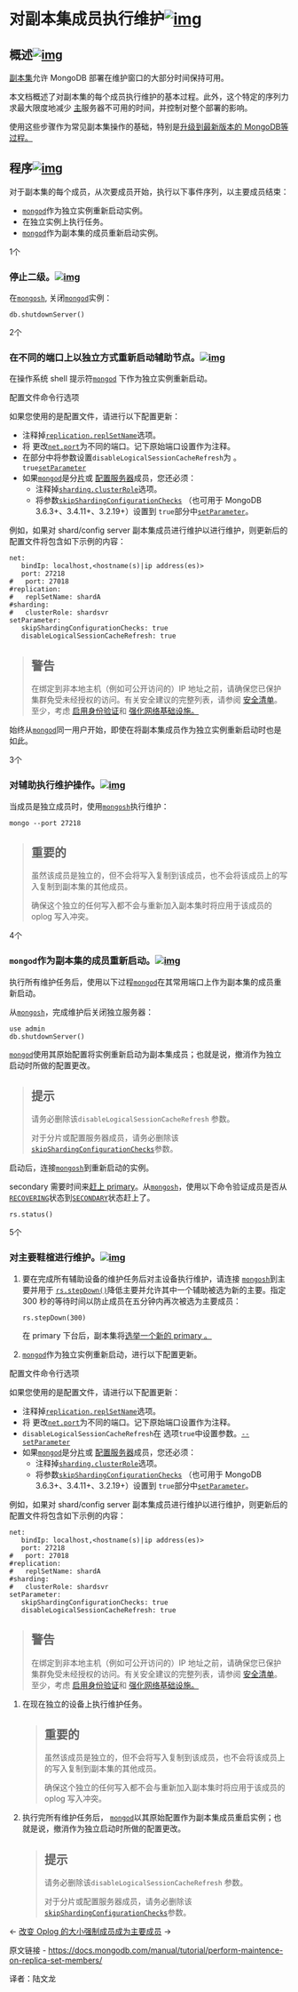 # 对副本集成员执行维护[![img](https://www.mongodb.com/docs/manual/assets/link.svg)](https://www.mongodb.com/docs/manual/tutorial/perform-maintence-on-replica-set-members/#perform-maintenance-on-replica-set-members)

## 概述[![img](https://www.mongodb.com/docs/manual/assets/link.svg)](https://www.mongodb.com/docs/manual/tutorial/perform-maintence-on-replica-set-members/#overview)

[副本集](https://www.mongodb.com/docs/manual/reference/glossary/#std-term-replica-set)允许 MongoDB 部署在维护窗口的大部分时间保持可用。

本文档概述了对副本集的每个成员执行维护的基本过程。此外，这个特定的序列力求最大限度地减少 [主](https://www.mongodb.com/docs/manual/reference/glossary/#std-term-primary)服务器不可用的时间，并控制对整个部署的影响。

使用这些步骤作为常见副本集操作的基础，特别是[升级到最新版本的 MongoDB等过程。](https://www.mongodb.com/docs/manual/tutorial/upgrade-revision/)

## 程序[![img](https://www.mongodb.com/docs/manual/assets/link.svg)](https://www.mongodb.com/docs/manual/tutorial/perform-maintence-on-replica-set-members/#procedure)

对于副本集的每个成员，从次要成员开始，执行以下事件序列，以主要成员结束：

- [`mongod`](https://www.mongodb.com/docs/manual/reference/program/mongod/#mongodb-binary-bin.mongod)作为独立实例重新启动实例。
- 在独立实例上执行任务。
- [`mongod`](https://www.mongodb.com/docs/manual/reference/program/mongod/#mongodb-binary-bin.mongod)作为副本集的成员重新启动实例。

1个

### 停止二级。[![img](https://www.mongodb.com/docs/manual/assets/link.svg)](https://www.mongodb.com/docs/manual/tutorial/perform-maintence-on-replica-set-members/#stop-a-secondary)

在[`mongosh`](https://www.mongodb.com/docs/mongodb-shell/#mongodb-binary-bin.mongosh), 关闭[`mongod`](https://www.mongodb.com/docs/manual/reference/program/mongod/#mongodb-binary-bin.mongod)实例：

```
db.shutdownServer()
```



2个

### 在不同的端口上以独立方式重新启动辅助节点。[![img](https://www.mongodb.com/docs/manual/assets/link.svg)](https://www.mongodb.com/docs/manual/tutorial/perform-maintence-on-replica-set-members/#restart-the-secondary-as-a-standalone-on-a-different-port)

在操作系统 shell 提示符[`mongod`](https://www.mongodb.com/docs/manual/reference/program/mongod/#mongodb-binary-bin.mongod) 下作为独立实例重新启动。

配置文件命令行选项

如果您使用的是配置文件，请进行以下配置更新：

- 注释掉[`replication.replSetName`](https://www.mongodb.com/docs/manual/reference/configuration-options/#mongodb-setting-replication.replSetName)选项。
- 将 更改[`net.port`](https://www.mongodb.com/docs/manual/reference/configuration-options/#mongodb-setting-net.port)为不同的端口。记下原始端口设置作为注释。
- 在部分中将参数设置`disableLogicalSessionCacheRefresh`为 。`true`[`setParameter`](https://www.mongodb.com/docs/manual/reference/configuration-options/#mongodb-setting-setParameter)
- 如果[`mongod`](https://www.mongodb.com/docs/manual/reference/program/mongod/#mongodb-binary-bin.mongod)是分[片](https://www.mongodb.com/docs/manual/reference/glossary/#std-term-shard)或 [配置服务器](https://www.mongodb.com/docs/manual/reference/glossary/#std-term-config-server)成员，您还必须：
  - 注释掉[`sharding.clusterRole`](https://www.mongodb.com/docs/manual/reference/configuration-options/#mongodb-setting-sharding.clusterRole)选项。
  - 将参数[`skipShardingConfigurationChecks`](https://www.mongodb.com/docs/manual/reference/parameters/#mongodb-parameter-param.skipShardingConfigurationChecks) （也可用于 MongoDB 3.6.3+、3.4.11+、3.2.19+）设置到 `true`部分中[`setParameter`](https://www.mongodb.com/docs/manual/reference/configuration-options/#mongodb-setting-setParameter)。

例如，如果对 shard/config server 副本集成员进行维护以进行维护，则更新后的配置文件将包含如下示例的内容：

```
net:
   bindIp: localhost,<hostname(s)|ip address(es)>
   port: 27218
#   port: 27018
#replication:
#   replSetName: shardA
#sharding:
#   clusterRole: shardsvr
setParameter:
   skipShardingConfigurationChecks: true
   disableLogicalSessionCacheRefresh: true
```

>## 警告
>
>在绑定到非本地主机（例如可公开访问的）IP 地址之前，请确保您已保护集群免受未经授权的访问。有关安全建议的完整列表，请参阅 [安全清单](https://www.mongodb.com/docs/manual/administration/security-checklist/)。至少，考虑 [启用身份验证](https://www.mongodb.com/docs/manual/administration/security-checklist/#std-label-checklist-auth)和 [强化网络基础设施。](https://www.mongodb.com/docs/manual/core/security-hardening/)



始终从[`mongod`](https://www.mongodb.com/docs/manual/reference/program/mongod/#mongodb-binary-bin.mongod)同一用户开始，即使在将副本集成员作为独立实例重新启动时也是如此。

3个

### 对辅助执行维护操作。[![img](https://www.mongodb.com/docs/manual/assets/link.svg)](https://www.mongodb.com/docs/manual/tutorial/perform-maintence-on-replica-set-members/#perform-maintenance-operations-on-the-secondary)

当成员是独立成员时，使用[`mongosh`](https://www.mongodb.com/docs/mongodb-shell/#mongodb-binary-bin.mongosh)执行维护：

```
mongo --port 27218
```

>## 重要的
>
>虽然该成员是独立的，但不会将写入复制到该成员，也不会将该成员上的写入复制到副本集的其他成员。
>
>确保这个独立的任何写入都不会与重新加入副本集时将应用于该成员的 oplog 写入冲突。



4个

### `mongod`作为副本集的成员重新启动。[![img](https://www.mongodb.com/docs/manual/assets/link.svg)](https://www.mongodb.com/docs/manual/tutorial/perform-maintence-on-replica-set-members/#restart-mongod-as-a-member-of-the-replica-set)

执行所有维护任务后，使用以下过程[`mongod`](https://www.mongodb.com/docs/manual/reference/program/mongod/#mongodb-binary-bin.mongod)在其常用端口上作为副本集的成员重新启动。

从[`mongosh`](https://www.mongodb.com/docs/mongodb-shell/#mongodb-binary-bin.mongosh)，完成维护后关闭独立服务器：

```
use admin
db.shutdownServer()
```



[`mongod`](https://www.mongodb.com/docs/manual/reference/program/mongod/#mongodb-binary-bin.mongod)使用其原始配置将实例重新启动为副本集成员；也就是说，撤消作为独立启动时所做的配置更改。

>## 提示
>
>请务必删除该`disableLogicalSessionCacheRefresh` 参数。
>
>对于分片或配置服务器成员，请务必删除该 [`skipShardingConfigurationChecks`](https://www.mongodb.com/docs/manual/reference/parameters/#mongodb-parameter-param.skipShardingConfigurationChecks)参数。



启动后，连接[`mongosh`](https://www.mongodb.com/docs/mongodb-shell/#mongodb-binary-bin.mongosh)到重新启动的实例。

secondary 需要时间来[赶上 primary](https://www.mongodb.com/docs/manual/core/replica-set-sync/)。从[`mongosh`](https://www.mongodb.com/docs/mongodb-shell/#mongodb-binary-bin.mongosh)，使用以下命令验证成员是否从 [`RECOVERING`](https://www.mongodb.com/docs/manual/reference/replica-states/#mongodb-replstate-replstate.RECOVERING)状态到[`SECONDARY`](https://www.mongodb.com/docs/manual/reference/replica-states/#mongodb-replstate-replstate.SECONDARY)状态赶上了。

```
rs.status()
```



5个

### 对主要鞋楦进行维护。[![img](https://www.mongodb.com/docs/manual/assets/link.svg)](https://www.mongodb.com/docs/manual/tutorial/perform-maintence-on-replica-set-members/#perform-maintenance-on-the-primary-last)

1. 要在完成所有辅助设备的维护任务后对主设备执行维护，请连接 [`mongosh`](https://www.mongodb.com/docs/mongodb-shell/#mongodb-binary-bin.mongosh)到主要并用于 [`rs.stepDown()`](https://www.mongodb.com/docs/manual/reference/method/rs.stepDown/#mongodb-method-rs.stepDown)降低主要并允许其中一个辅助被选为新的主要。指定 300 秒的等待时间以防止成员在五分钟内再次被选为主要成员：

   ```
   rs.stepDown(300)
   ```

   

   在 primary 下台后，副本集将[选举一个新的 primary 。](https://www.mongodb.com/docs/manual/core/replica-set-elections/#std-label-replica-set-elections)

2. [`mongod`](https://www.mongodb.com/docs/manual/reference/program/mongod/#mongodb-binary-bin.mongod)作为独立实例重新启动，进行以下配置更新。

配置文件命令行选项

如果您使用的是配置文件，请进行以下配置更新：

- 注释掉[`replication.replSetName`](https://www.mongodb.com/docs/manual/reference/configuration-options/#mongodb-setting-replication.replSetName)选项。
- 将 更改[`net.port`](https://www.mongodb.com/docs/manual/reference/configuration-options/#mongodb-setting-net.port)为不同的端口。记下原始端口设置作为注释。
- `disableLogicalSessionCacheRefresh`在 选项`true`中设置参数。[`--setParameter`](https://www.mongodb.com/docs/manual/reference/program/mongod/#std-option-mongod.--setParameter)
- 如果[`mongod`](https://www.mongodb.com/docs/manual/reference/program/mongod/#mongodb-binary-bin.mongod)是分[片](https://www.mongodb.com/docs/manual/reference/glossary/#std-term-shard)或 [配置服务器](https://www.mongodb.com/docs/manual/reference/glossary/#std-term-config-server)成员，您还必须：
  - 注释掉[`sharding.clusterRole`](https://www.mongodb.com/docs/manual/reference/configuration-options/#mongodb-setting-sharding.clusterRole)选项。
  - 将参数[`skipShardingConfigurationChecks`](https://www.mongodb.com/docs/manual/reference/parameters/#mongodb-parameter-param.skipShardingConfigurationChecks) （也可用于 MongoDB 3.6.3+、3.4.11+、3.2.19+）设置到 `true`部分中[`setParameter`](https://www.mongodb.com/docs/manual/reference/configuration-options/#mongodb-setting-setParameter)。

例如，如果对 shard/config server 副本集成员进行维护以进行维护，则更新后的配置文件将包含如下示例的内容：

```
net:
   bindIp: localhost,<hostname(s)|ip address(es)>
   port: 27218
#   port: 27018
#replication:
#   replSetName: shardA
#sharding:
#   clusterRole: shardsvr
setParameter:
   skipShardingConfigurationChecks: true
   disableLogicalSessionCacheRefresh: true
```



>## 警告
>
>在绑定到非本地主机（例如可公开访问的）IP 地址之前，请确保您已保护集群免受未经授权的访问。有关安全建议的完整列表，请参阅 [安全清单](https://www.mongodb.com/docs/manual/administration/security-checklist/)。至少，考虑 [启用身份验证](https://www.mongodb.com/docs/manual/administration/security-checklist/#std-label-checklist-auth)和 [强化网络基础设施。](https://www.mongodb.com/docs/manual/core/security-hardening/)



1. 在现在独立的设备上执行维护任务。

   >## 重要的
   >
   >虽然该成员是独立的，但不会将写入复制到该成员，也不会将该成员上的写入复制到副本集的其他成员。
   >
   >确保这个独立的任何写入都不会与重新加入副本集时将应用于该成员的 oplog 写入冲突。

   

2. 执行完所有维护任务后， [`mongod`](https://www.mongodb.com/docs/manual/reference/program/mongod/#mongodb-binary-bin.mongod)以其原始配置作为副本集成员重启实例；也就是说，撤消作为独立启动时所做的配置更改。

   

   

   >## 提示
   >
   >请务必删除该`disableLogicalSessionCacheRefresh` 参数。
   >
   >对于分片或配置服务器成员，请务必删除该 [`skipShardingConfigurationChecks`](https://www.mongodb.com/docs/manual/reference/parameters/#mongodb-parameter-param.skipShardingConfigurationChecks)参数。

←  [改变 Oplog 的大小](https://www.mongodb.com/docs/manual/tutorial/change-oplog-size/)[强制成员成为主要成员](https://www.mongodb.com/docs/manual/tutorial/force-member-to-be-primary/) →

原文链接 - https://docs.mongodb.com/manual/tutorial/perform-maintence-on-replica-set-members/ 

译者：陆文龙




